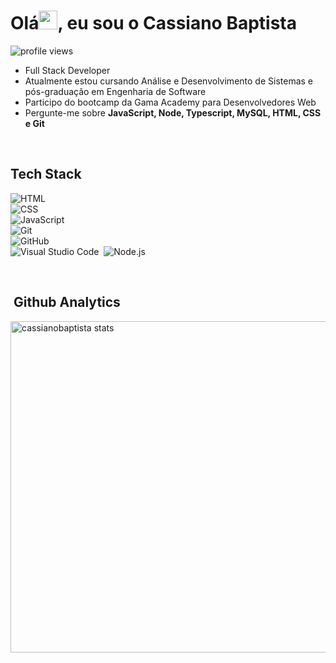 <h1 align="left">Olá<img src="https://raw.githubusercontent.com/kaueMarques/kaueMarques/master/hi.gif" width="30px">, eu sou o Cassiano Baptista </h1>
<p align="left"> <img src="https://komarev.com/ghpvc/?username=cassianobaptista&color=yellow" alt="profile views" /> </p>

- Full Stack Developer 
- Atualmente estou cursando Análise e Desenvolvimento de Sistemas e pós-graduação em Engenharia de Software
- Participo do bootcamp da Gama Academy para Desenvolvedores Web
- Pergunte-me sobre **JavaScript, Node, Typescript, MySQL, HTML, CSS e  Git**

<br>

## Tech Stack 

![HTML](https://img.shields.io/badge/-HTML-05122A?style=flat&logo=HTML5)&nbsp; <br>
![CSS](https://img.shields.io/badge/-CSS-05122A?style=flat&logo=CSS3&logoColor=1577B6)&nbsp; <br>
![JavaScript](https://img.shields.io/badge/-JavaScript-05122A?style=flat&logo=javascript)&nbsp; <br>
![Git](https://img.shields.io/badge/-Git-05122A?style=flat&logo=git)&nbsp; <br>
![GitHub](https://img.shields.io/badge/-GitHub-05122A?style=flat&logo=github)&nbsp; <br>
![Visual Studio Code](https://img.shields.io/badge/-Visual%20Studio%20Code-05122A?style=flat&logo=visual-studio-code&logoColor=007ACC)&nbsp;
![Node.js](https://img.shields.io/badge/-Node.js-05122A?style=flat&logo=node.js)&nbsp;

<br>

## &nbsp;Github Analytics

<p align="left">
<img width="530en" src="https://github-readme-stats.vercel.app/api?username=cassianobaptista&show_icons=true&theme=vision-friendly-dark" 
alt="cassianobaptista stats"/>



